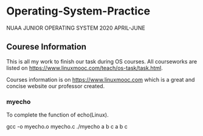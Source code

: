 # Operating-System-Practice
NUAA JUNIOR OPERATING SYSTEM 2020 APRIL-JUNE

## Courese Information
This is all my work to finish our task during OS courses. All courseworks are listed on https://www.linuxmooc.com/teach/os-task/task.html.

Courses information is on https://www.linuxmooc.com which is a great and concise website our professor created.

### myecho
To complete the function of echo(Linux).

gcc -o myecho.o myecho.c
./myecho a b c 
a b c 
